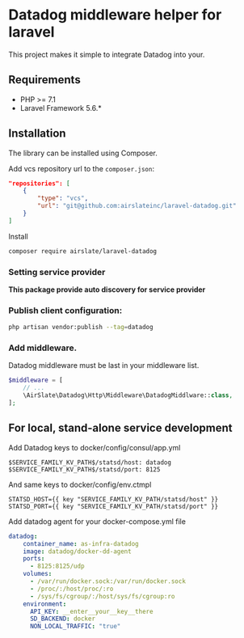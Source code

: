 # Datadog middleware helper for laravel 

This project makes it simple to integrate Datadog into your.

## Requirements

- PHP >= 7.1
- Laravel Framework 5.6.*

## Installation

The library can be installed using Composer.

Add vcs repository url to the `composer.json`:

```json
"repositories": [
    {
        "type": "vcs",
        "url": "git@github.com:airslateinc/laravel-datadog.git"
    }
]
```

Install

```bash
composer require airslate/laravel-datadog
```

### Setting service provider
**This package provide auto discovery for service provider** 


### Publish client configuration:

```bash
php artisan vendor:publish --tag=datadog
```

### Add middleware. 
Datadog middleware must be last in your middleware list.

```php
$middleware = [
    // ...
    \AirSlate\Datadog\Http\Middleware\DatadogMiddlware::class,
];
```

## For local, stand-alone service development
Add Datadog keys to docker/config/consul/app.yml
```
$SERVICE_FAMILY_KV_PATH$/statsd/host: datadog
$SERVICE_FAMILY_KV_PATH$/statsd/port: 8125
```

And same keys to docker/config/env.ctmpl
```
STATSD_HOST={{ key "SERVICE_FAMILY_KV_PATH/statsd/host" }}
STATSD_PORT={{ key "SERVICE_FAMILY_KV_PATH/statsd/port" }}
```

Add datadog agent for your docker-compose.yml file
```yaml
datadog:
    container_name: as-infra-datadog
    image: datadog/docker-dd-agent
    ports:
      - 8125:8125/udp
    volumes:
      - /var/run/docker.sock:/var/run/docker.sock
      - /proc/:/host/proc/:ro
      - /sys/fs/cgroup/:/host/sys/fs/cgroup:ro
    environment:
      API_KEY: __enter__your__key__there
      SD_BACKEND: docker
      NON_LOCAL_TRAFFIC: "true"
```
